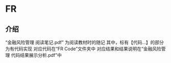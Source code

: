 # FR

## 介绍

“金融风险管理 阅读笔记.pdf” 为阅读教材时的随记 其中，标有【代码...】的部分为有代码实现 对应代码在“FR Code”文件夹中 对应结果和结果说明在“金融风险管理 代码结果展示分析.pdf”中